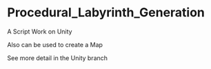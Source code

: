 # Procedural_Labyrinth_Generation
 A Script Work on Unity
 
 Also can be used to create a Map
 
 See more detail in the Unity branch
 
